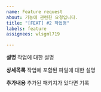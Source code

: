 ```yaml
---
name: Feature request
about: 기능에 관련한 요청입니다.
title: "[FEAT] #2 작업명"
labels: feature
assignees: wlsgml719

---
```


**설명**
작업에 대한 설명

**상세목록**
작업에 포함된 파일에 대한 설명

**추가내용**
추가된 패키지가 있다면 기록
